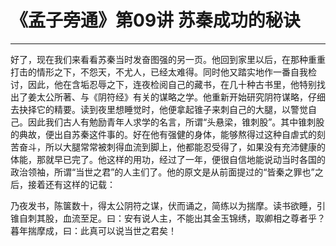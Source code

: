 # 《孟子旁通》第09讲 苏秦成功的秘诀

------

好了，现在我们来看看苏秦当时发奋图强的另一页。他回到家里以后，在那种重重打击的情形之下，不怨天，不尤人，已经太难得。同时他又踏实地作一番自我检讨，因此，他在含垢忍辱之下，连夜检阅自己的藏书，在几十种古书里，他特别找出了姜太公所著、与《阴符经》有关的谋略之学。他重新开始研究阴符谋略，仔细去抉择它的精要。读到夜里想睡觉时，他便拿起锥子来刺自己的大腿，以警觉自己。因此我们古人有勉励青年人求学的名言，所谓“头悬梁，锥刺股”。其中锥刺股的典故，便出自苏秦这件事的。好在他有强健的身体，能够熬得过这种自虐式的刻苦奋斗，所以大腿常常被刺得血流到脚上，他都能忍受得了，如果没有充沛健康的体能，那就早已完了。他这样的用功，经过了一年，便很自信地能说动当时各国的政治领袖，所谓“当世之君”的人主们了。他的原文是从前面提过的“皆秦之罪也”之后，接着还有这样的记载：

乃夜发书，陈箧数十，得太公阴符之谋，伏而诵之，简练以为揣摩。读书欲睡，引锥自刺其股，血流至足。曰：安有说人主，不能出其金玉锦绣，取卿相之尊者乎？暮年揣摩成，曰：此真可以说当世之君矣！